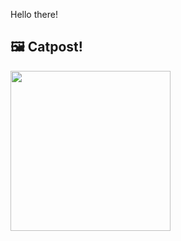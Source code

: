 Hello there!



## 🖼️ Catpost!

<sub>
    <img src="https://cdn2.thecatapi.com/images/iWKH5CUYi.jpg" height="256">
</sub>

